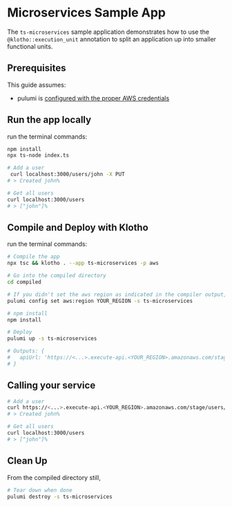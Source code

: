 # Microservices Sample App

The `ts-microservices` sample application demonstrates how to use the `@klotho::execution_unit` annotation to split an application up into smaller functional units.

## Prerequisites

This guide assumes:
- pulumi is [configured with the proper AWS credentials](https://www.pulumi.com/docs/get-started/aws/begin/#configure-pulumi-to-access-your-aws-account)


## Run the app locally

run the terminal commands:
```sh
npm install
npx ts-node index.ts
```

```sh
# Add a user
 curl localhost:3000/users/john -X PUT
# > Created john%

# Get all users
curl localhost:3000/users
# > ["john"]%
```

## Compile and Deploy with Klotho

run the terminal commands:
```sh
# Compile the app
npx tsc && klotho . --app ts-microservices -p aws

# Go into the compiled directory
cd compiled

# If you didn't set the aws region as indicated in the compiler output, do that now
pulumi config set aws:region YOUR_REGION -s ts-microservices

# npm install
npm install

# Deploy
pulumi up -s ts-microservices

# Outputs: {
#   apiUrl: 'https://<...>.execute-api.<YOUR_REGION>.amazonaws.com/stage/'
# }

```
## Calling your service

```sh
# Add a user
curl https://<...>.execute-api.<YOUR_REGION>.amazonaws.com/stage/users/john -X PUT
# > Created john%

# Get all users
curl localhost:3000/users
# > ["john"]%
```

## Clean Up
From the compiled directory still,
```sh
# Tear down when done
pulumi destroy -s ts-microservices
```
